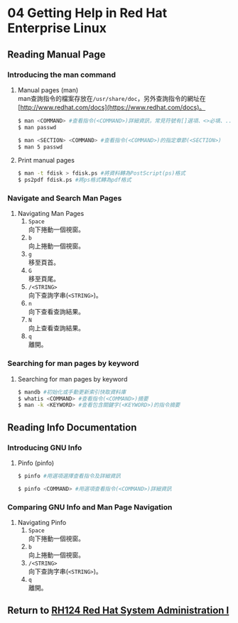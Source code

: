 # 04 Getting Help in Red Hat Enterprise Linux
## Reading Manual Page
### Introducing the man command
1. Manual pages (man)  
    man查詢指令的檔案存放在`/usr/share/doc`，另外查詢指令的網址在[http://www.redhat.com/docs](https://www.redhat.com/docs)。
    ```bash
    $ man <COMMAND> #查看指令(<COMMAND>)詳細資訊，常見符號有[]選項、<>必填、...可多個、|選項
    $ man passwd
    ```
    ```bash
    $ man <SECTION> <COMMAND> #查看指令(<COMMAND>)的指定章節(<SECTION>)
    $ man 5 passwd
    ```
2. Print manual pages
    ```bash
    $ man -t fdisk > fdisk.ps #將資料轉為PostScript(ps)格式
    $ ps2pdf fdisk.ps #將ps格式轉為pdf格式
    ```
### Navigate and Search Man Pages
1. Navigating Man Pages
    1. `Space`  
        向下捲動一個視窗。
    2. `b`  
        向上捲動一個視窗。
    3. `g`  
        移至頁首。
    4. `G`  
        移至頁尾。
    5. `/<STRING>`  
        向下查詢字串(`<STRING>`)。
    6. `n`  
        向下查看查詢結果。
    7. `N`  
        向上查看查詢結果。
    8. `q`  
        離開。
### Searching for man pages by keyword
1. Searching for man pages by keyword
    ```bash
    $ mandb #初始化或手動更新索引快取資料庫
    $ whatis <COMMAND> #查看指令(<COMMAND>)摘要
    $ man -k <KEYWORD> #查看包含關鍵字(<KEYWORD>)的指令摘要
    ```
## Reading Info Documentation
### Introducing GNU Info
1. Pinfo (pinfo)
    ```bash
    $ pinfo #用選項選擇查看指令及詳細資訊
    ```
    ```bash
    $ pinfo <COMMAND> #用選項查看指令(<COMMAND>)詳細資訊
    ```
### Comparing GNU Info and Man Page Navigation
1. Navigating Pinfo
    1. `Space`  
        向下捲動一個視窗。
    2. `b`  
        向上捲動一個視窗。
    3. `/<STRING>`  
        向下查詢字串(`<STRING>`)。
    4. `q`  
        離開。
## Return to [RH124 Red Hat System Administration I](/rh124_red_hat_system_administration_i/README.md)
